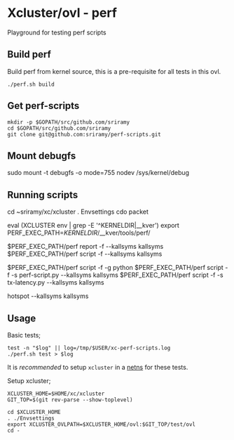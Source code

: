 # Xcluster/ovl - perf

Playground for testing perf scripts

## Build perf
Build perf from kernel source, this is a pre-requisite for all tests in this ovl.
```
./perf.sh build
```

## Get perf-scripts
```
mkdir -p $GOPATH/src/github.com/sriramy
cd $GOPATH/src/github.com/sriramy
git clone git@github.com:sriramy/perf-scripts.git
```

## Mount debugfs
sudo mount -t debugfs -o mode=755 nodev /sys/kernel/debug

## Running scripts
cd ~sriramy/xc/xcluster
. Envsettings
cdo packet

eval $($XCLUSTER env | grep -E '^KERNELDIR|__kver')
export PERF_EXEC_PATH=$KERNELDIR/$__kver/tools/perf/

$PERF_EXEC_PATH/perf report -f --kallsyms kallsyms
$PERF_EXEC_PATH/perf script -f --kallsyms kallsyms

$PERF_EXEC_PATH/perf script -f -g python
$PERF_EXEC_PATH/perf script -f -s perf-script.py --kallsyms kallsyms
$PERF_EXEC_PATH/perf script -f -s tx-latency.py --kallsyms kallsyms

hotspot --kallsyms kallsyms

## Usage
Basic tests;
```
test -n "$log" || log=/tmp/$USER/xc-perf-scripts.log
./perf.sh test > $log
```

It is *recommended* to setup `xcluster` in a
[netns](https://github.com/Nordix/xcluster/blob/master/doc/netns.md)
for these tests.

Setup xcluster;
```
XCLUSTER_HOME=$HOME/xc/xcluster
GIT_TOP=$(git rev-parse --show-toplevel)

cd $XCLUSTER_HOME
. ./Envsettings
export XCLUSTER_OVLPATH=$XCLUSTER_HOME/ovl:$GIT_TOP/test/ovl
cd -
```

